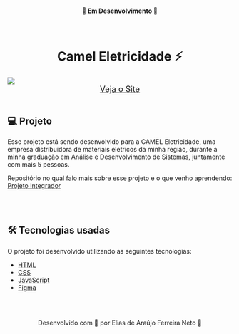 <h4 align="center">🚧 Em Desenvolvimento 🚧</h4>

<br>

<h1 align="center">Camel Eletricidade ⚡</h1>

<img src="./demonstracao.gif">

<div align="center">
    <a style="font-size: 18px" href="https://elias-neto.github.io/Camel-eletricidade/pagina-home/pagina-home.html" target="_blank"> Veja o Site</a>
</div>


<br>

<h2> 💻 Projeto </h2>

<p>
  Esse projeto está sendo desenvolvido para a CAMEL Eletricidade, uma empresa distribuidora de materiais eletricos da minha região, durante
  a minha graduação em Análise e Desenvolvimento de Sistemas, juntamente com mais 5 pessoas.
</p>

<p>
  Repositório no qual falo mais sobre esse projeto e o que venho aprendendo: 
  <a href="https://github.com/Elias-Neto/Analise-e-Desenvolvimento-de-Sistemas/blob/main/projeto_integrador_I/README.md">Projeto Integrador</a>
</p>


<br>
<br>

<h2> 🛠 Tecnologias usadas </h2>

O projeto foi desenvolvido utilizando as seguintes tecnologias:

- [HTML](https://www.w3schools.com/html/)
- [CSS](https://www.w3schools.com/css/default.asp)
- [JavaScript](https://www.w3schools.com/js/)
- [Figma](https://www.figma.com/design/)

<br>
<br>

<p align="center"> Desenvolvido com 💜 por Elias de Araújo Ferreira Neto 👋 <p>

<br>
